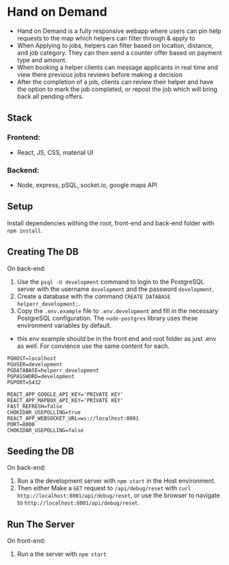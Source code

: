 # Hand on Demand

* Hand on Demand is a fully responsive webapp where users can pin help requests to the map which helpers can filter through & apply to
* When Applying to jobs, helpers can filter based on location, distance, and job category. They can then send a counter offer based on payment type and amount.
* When booking a helper clients can message applicants in real time and view there previous jobs reviews before making a decision
* After the completion of a job, clients can review their helper and have the option to mark the job completed, or repost the job which will bring back all pending offers.

## Stack
### Frontend: 
* React, JS, CSS, material UI
### Backend: 
* Node, express, pSQL, socket.io, google maps API


## Setup

Install dependencies withing the root, front-end and back-end folder with `npm install`.

## Creating The DB

On back-end:

1. Use the `psql -U development` command to login to the PostgreSQL server with the username `development` and the password `development`.
2. Create a database with the command `CREATE DATABASE helperr_development;`.
3. Copy the `.env.example` file to `.env.development` and fill in the necessary PostgreSQL configuration. The `node-postgres` library uses these environment variables by default.

- this env example should be in the front end and root folder as just .env as well. For convience use the same content for each.

```
PGHOST=localhost
PGUSER=development
PGDATABASE=helperr_development
PGPASSWORD=development
PGPORT=5432

REACT_APP_GOOGLE_API_KEY='PRIVATE KEY'
REACT_APP_MAPBOX_API_KEY='PRIVATE KEY'
FAST_REFRESH=false
CHOKIDAR_USEPOLLING=true
REACT_APP_WEBSOCKET_URL=ws://localhost:8001
PORT=8000
CHOKIDAR_USEPOLLING=false
```

## Seeding the DB

On back-end:

1. Run a the development server with `npm start` in the Host environment.
2. Then either Make a `GET` request to `/api/debug/reset` with `curl http://localhost:8001/api/debug/reset`, or use the browser to navigate to `http://localhost:8001/api/debug/reset`.

## Run The Server

On front-end:

1. Run a the server with `npm start`
